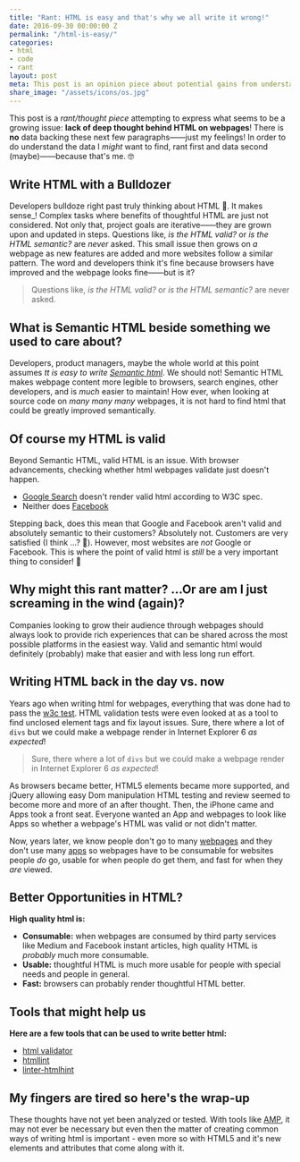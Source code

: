 ```yaml
---
title: "Rant: HTML is easy and that's why we all write it wrong!"
date: 2016-09-30 00:00:00 Z
permalink: "/html-is-easy/"
categories:
- html
- code
- rant
layout: post
meta: This post is an opinion piece about potential gains from understanding and being more thoughtful when writing html.
share_image: "/assets/icons/os.jpg"
---
```


This post is a _rant/thought piece_ attempting to express what seems to be a growing issue: **lack of deep thought behind HTML on webpages**! There is **no** data backing these next few paragraphs——just my feelings! In order to do understand the data I _might_ want to find, rant first and data second (maybe)——because that's me.&nbsp;🤓 

## Write HTML with a Bulldozer

Developers bulldoze right past truly thinking about HTML&nbsp;🚜. It makes sense_! Complex tasks where benefits of thoughtful HTML are just not considered. Not only that, project goals are iterative——they are grown upon and updated in steps. Questions like, _is the HTML valid?_ or _is the HTML semantic?_ are _never_ asked. This small issue then grows on _a_ webpage as new features are added and more websites follow a similar pattern. The word and developers think it's fine because browsers have improved and the webpage looks fine——but is it? 

> Questions like, _is the HTML valid?_ or _is the HTML semantic?_ are never asked.

## What is Semantic HTML beside something we used to care about? 

Developers, product managers, maybe the whole world at this point assumes _tt is easy to write [Semantic html](https://en.wikipedia.org/wiki/Semantic_HTML)_. We should not! Semantic HTML makes webpage content more legible to browsers, search engines, other developers, and is _much_ easier to maintain! How ever, when looking at source code on _many many many_ webpages, it is not hard to find html that could be greatly improved semantically. 

## Of course my HTML is valid

Beyond Semantic HTML, valid HTML is an issue. With browser advancements, checking whether html webpages validate just doesn't happen. 

-  [Google Search](https://validator.w3.org/nu/?doc=https%3A%2F%2Fwww.google.com%2F) doesn't render valid html according to W3C spec.
-  Neither does [Facebook](https://validator.w3.org/nu/?doc=https%3A%2F%2Fwww.facebook.com%2F)

Stepping back, does this mean that Google and Facebook aren't valid and absolutely semantic to their customers? Absolutely not. Customers are very satisfied (I think ...? 🤔). However, most websites are _not_ Google or Facebook. This is where the point of valid html is _still_ be a very important thing to consider! 💭

## Why might this rant matter? &hellip;Or are am I just screaming in the wind (again)?

Companies looking to grow their audience through webpages should always look to provide rich experiences that can be shared across the most possible platforms in the easiest way. Valid and semantic html would definitely (probably) make that easier and with less long run effort. 

## Writing HTML back in the day vs. now

Years ago when writing html for webpages, everything that was done had to pass the [w3c test](https://validator.w3.org/). HTML validation tests were even looked at as a tool to find unclosed element tags and fix layout issues. Sure, there where a lot of `divs` but we could make a webpage render in Internet Explorer 6 _as expected_!

> Sure, there where a lot of `divs` but we could make a webpage render in Internet Explorer 6 _as expected_!

As browsers became better, HTML5 elements became more supported, and jQuery allowing easy Dom manipulation HTML testing and review seemed to become more and more of an after thought. Then, the iPhone came and Apps took a front seat. Everyone wanted an App and webpages to look like Apps so whether a webpage's HTML was valid or not didn't matter.

Now, years later, we know people don't go to many [webpages](https://www.quora.com/How-many-webpages-does-an-average-user-visit-per-day) and they don't use many [apps](http://fortune.com/2015/09/24/apps-smartphone-facebook/) so webpages have to be consumable for websites people _do_ go, usable for when people do get them, and fast for when they _are_ viewed.

## Better Opportunities in HTML?

**High quality html is:**

-  **Consumable:** when webpages are consumed by third party services like Medium and Facebook instant articles, high quality HTML is _probably_ much more consumable.
-  **Usable:** thoughtful HTML is much more usable for people with special needs and people in general.
-  **Fast:** browsers can probably render thoughtful HTML better. 

## Tools that might help us

**Here are a few tools that can be used to write better html:**

-  [html validator](https://validator.w3.org/)
-  [htmllint](https://github.com/htmllint/htmllint)
-  [linter-htmlhint](https://github.com/AtomLinter/linter-htmlhint)

## My fingers are tired so here's the wrap-up

These thoughts have not yet been analyzed or tested. With tools like [AMP](https://www.ampproject.org/), it may not ever be necessary but even then the matter of creating common ways of writing html is important - even more so with HTML5 and it's new elements and attributes that come along with it.
